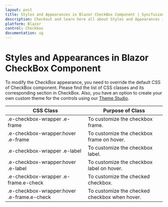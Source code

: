 ```yaml
---
layout: post
title: Styles and Appearances in Blazor CheckBox Component | Syncfusion
description: Checkout and learn here all about Styles and Appearances in Syncfusion Blazor CheckBox component and more.
platform: Blazor
control: Checkbox
documentation: ug
---
```


# Styles and Appearances in Blazor CheckBox Component

To modify the CheckBox appearance, you need to override the default CSS of CheckBox component. Please find the list of CSS classes and its corresponding section in CheckBox. Also, you have an option to create your own custom theme for the controls using our [Theme Studio](https://ej2.syncfusion.com/themestudio/?theme=material).

|CSS Class | Purpose of Class|
|-----|-----|
|.e-checkbox-wrapper .e-frame|To customize the checkbox frame. |
|.e-checkbox-wrapper:hover .e-frame|To customize the checkbox frame on hover. |
|.e-checkbox-wrapper .e-label|To customize the checkbox label. |
|.e-checkbox-wrapper:hover .e-label|To customize the checkbox label on hover. |
|.e-checkbox-wrapper .e-frame.e-check|To customize the checked checkbox. |
|.e-checkbox-wrapper:hover .e-frame.e-check|To customize the checked checkbox when hover. |